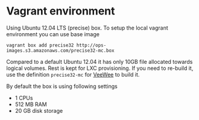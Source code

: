 # Vagrant environment

Using Ubuntu 12.04 LTS (precise) box. To setup the local vagrant environment you can use base image

    vagrant box add precise32 http://ops-images.s3.amazonaws.com/precise32-mc.box

Compared to a default Ubuntu 12.04 it has only 10GB file allocated towards logical volumes. Rest is kept for LXC provisioning. If you need to re-build it, use the definition `precise32-mc` for [VeeWee](https://github.com/jedi4ever/veewee) to build it.

By default the box is using following settings

* 1 CPUs
* 512 MB RAM
* 20 GB disk storage

